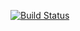 [![Build Status](https://travis-ci.com/gish/home-assistant-config.svg?branch=master)](https://travis-ci.com/gish/home-assistant-config)
